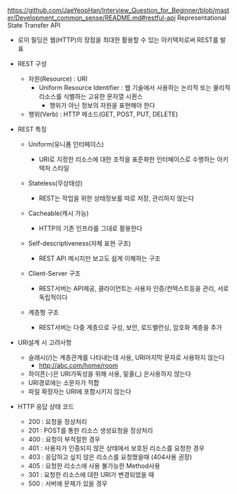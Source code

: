 https://github.com/JaeYeopHan/Interview_Question_for_Beginner/blob/master/Development_common_sense/README.md#restful-api
Representational State Transfer API 
- 로이 필딩은 웹(HTTP)의 장점을 최대한 활용할 수 있는 아키텍처로써 REST를 발표

- REST 구성
    - 자원(Resource) : URI
        - Uniform Resource Identifier : 웹 기술에서 사용하는 논리적 또는 물리적 리소스를 식별하는 고유한 문자열 시퀀스
            - 행위가 아닌 정보의 자원을 표현해야 한다
    - 행위(Verb) : HTTP 메소드(GET, POST, PUT, DELETE)

- REST 특징
    - Uniform(유니폼 인터페이스)
        - URI로 지정한 리소스에 대한 조작을 표준화한 인터페이스로 수행하는 아키텍처 스타일
    
    - Stateless(무상태성)
        - REST는 작업을 위한 상태정보를 따로 저장, 관리하지 않는다
    
    - Cacheable(캐시 가능)
        - HTTP의 기존 인프라를 그대로 활용한다
    
    - Self-descriptiveness(자체 표현 구조)
        - REST API 메시지만 보고도 쉽게 이해하는 구조
    
    - Client-Server 구조
        - REST서버는 API제공, 클라이언트는 사용자 인증/컨텍스트등을 관리, 서로 독립적이다
    
    - 계층형 구조
        - REST서버는 다중 계층으로 구성, 보안, 로드밸런싱, 암호화 계층을 추가

- URI설계 시 고려사항
    - 슬래시(/)는 계층관계를 나타내는데 사용, URI마지막 문자로 사용하지 않는다
        - http://abc.com/home/room
    - 하이픈(-)은 URI가독성을 위해 사용, 밑줄(_) 은사용하지 않는다
    - URI경로에는 소문자가 적합
    - 파일 확장자는 URI에 포함시키지 않는다 

- HTTP 응답 상태 코드
    - 200 : 요청을 정상처리
    - 201 : POST를 통한 리소스 생성요청을 정상처리
    - 400 : 요청이 부적절한 경우
    - 401 : 사용자가 인증되지 않은 상태에서 보호된 리소스를 요청한 경우
    - 403 : 응답하고 싶지 않은 리소스를 요청했을때 (404사용 권장)
    - 405 : 요청한 리소스에 사용 불가능한 Method사용
    - 301 : 요청한 리소스에 대한 URI가 변경되었을 때
    - 500 : 서버에 문제가 있을 경우
    
